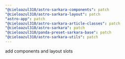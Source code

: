 ```yaml
---
"@cieloazul310/astro-sarkara-components": patch
"@cieloazul310/astro-sarkara-layout": patch
"astro-app": patch
"@cieloazul310/astro-sarkara-article-classes": patch
"@cieloazul310/astro-sarkara": patch
"@cieloazul310/panda-preset-sarkara-base": patch
"@cieloazul310/astro-sarkara-utils": patch
---
```


add components and layout slots

